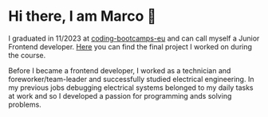 # Hi there, I am Marco 👋

I graduated in 11/2023 at [coding-bootcamps-eu](https://github.com/coding-bootcamps-eu) and can call myself a Junior Frontend developer.
[Here](https://cbe-concert-compass.netlify.app/) you can find the final project I worked on during the course.

Before I became a frontend developer, I worked as a technician and foreworker/team-leader and successfully studied electrical engineering.
In my previous jobs debugging electrical systems belonged to my daily tasks at work and so I developed a passion for programming ands solving problems. 




<!---
marcorosenbaum/marcorosenbaum is a ✨ special ✨ repository because its `README.md` (this file) appears on your GitHub profile.
You can click the Preview link to take a look at your changes.
--->
